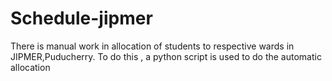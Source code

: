 # Schedule-jipmer

There is  manual work in allocation of students to respective wards in JIPMER,Puducherry. 
To do this , a python script is used to do the automatic allocation
